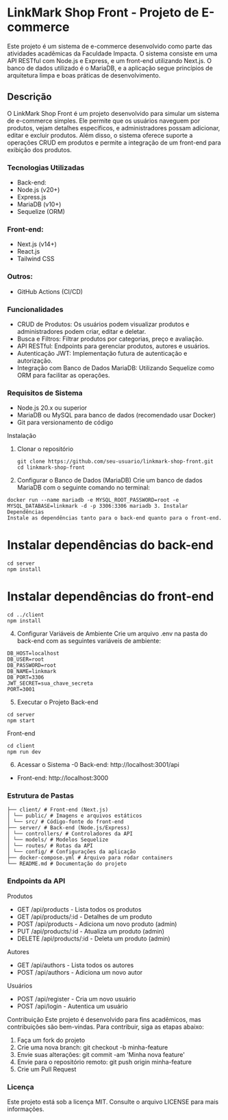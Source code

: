 # LinkMark Shop Front - Projeto de E-commerce

Este projeto é um sistema de e-commerce desenvolvido como parte das atividades acadêmicas da Faculdade Impacta. O sistema consiste em uma API RESTful com Node.js e Express, e um front-end utilizando Next.js. O banco de dados utilizado é o MariaDB, e a aplicação segue princípios de arquitetura limpa e boas práticas de desenvolvimento.

## Descrição

O LinkMark Shop Front é um projeto desenvolvido para simular um sistema de e-commerce simples. Ele permite que os usuários naveguem por produtos, vejam detalhes específicos, e administradores possam adicionar, editar e excluir produtos. Além disso, o sistema oferece suporte a operações CRUD em produtos e permite a integração de um front-end para exibição dos produtos.

### Tecnologias Utilizadas

- Back-end:
- Node.js (v20+)
- Express.js
- MariaDB (v10+)
- Sequelize (ORM)

### Front-end:

- Next.js (v14+)
- React.js
- Tailwind CSS

### Outros:

- GitHub Actions (CI/CD)

### Funcionalidades

- CRUD de Produtos: Os usuários podem visualizar produtos e administradores podem criar, editar e deletar.
- Busca e Filtros: Filtrar produtos por categorias, preço e avaliação.
- API RESTful: Endpoints para gerenciar produtos, autores e usuários.
- Autenticação JWT: Implementação futura de autenticação e autorização.
- Integração com Banco de Dados MariaDB: Utilizando Sequelize como ORM para facilitar as operações.

### Requisitos de Sistema

- Node.js 20.x ou superior
- MariaDB ou MySQL para banco de dados (recomendado usar Docker)
- Git para versionamento de código

Instalação

1. Clonar o repositório
   ```
   git clone https://github.com/seu-usuario/linkmark-shop-front.git
   cd linkmark-shop-front
   ```
2. Configurar o Banco de Dados (MariaDB)
   Crie um banco de dados MariaDB com o seguinte comando no terminal:

```
docker run --name mariadb -e MYSQL_ROOT_PASSWORD=root -e MYSQL_DATABASE=linkmark -d -p 3306:3306 mariadb 3. Instalar Dependências
Instale as dependências tanto para o back-end quanto para o front-end.
```

# Instalar dependências do back-end

```
cd server
npm install
```

# Instalar dependências do front-end

```
cd ../client
npm install
```

4. Configurar Variáveis de Ambiente
   Crie um arquivo .env na pasta do back-end com as seguintes variáveis de ambiente:

```
DB_HOST=localhost
DB_USER=root
DB_PASSWORD=root
DB_NAME=linkmark
DB_PORT=3306
JWT_SECRET=sua_chave_secreta
PORT=3001
```

5. Executar o Projeto
   Back-end

```
cd server
npm start
```

Front-end

```
cd client
npm run dev
```

6. Acessar o Sistema
   -0 Back-end: http://localhost:3001/api

- Front-end: http://localhost:3000

### Estrutura de Pastas

```
├── client/ # Front-end (Next.js)
│ └── public/ # Imagens e arquivos estáticos
│ └── src/ # Código-fonte do front-end
├── server/ # Back-end (Node.js/Express)
│ └── controllers/ # Controladores da API
│ └── models/ # Modelos Sequelize
│ └── routes/ # Rotas da API
│ └── config/ # Configurações da aplicação
├── docker-compose.yml # Arquivo para rodar containers
└── README.md # Documentação do projeto
```

### Endpoints da API

Produtos

- GET /api/products - Lista todos os produtos
- GET /api/products/:id - Detalhes de um produto
- POST /api/products - Adiciona um novo produto (admin)
- PUT /api/products/:id - Atualiza um produto (admin)
- DELETE /api/products/:id - Deleta um produto (admin)

Autores

- GET /api/authors - Lista todos os autores
- POST /api/authors - Adiciona um novo autor

Usuários

- POST /api/register - Cria um novo usuário
- POST /api/login - Autentica um usuário

Contribuição
Este projeto é desenvolvido para fins acadêmicos, mas contribuições são bem-vindas. Para contribuir, siga as etapas abaixo:

1. Faça um fork do projeto
2. Crie uma nova branch: git checkout -b minha-feature
3. Envie suas alterações: git commit -am 'Minha nova feature'
4. Envie para o repositório remoto: git push origin minha-feature
5. Crie um Pull Request

### Licença

Este projeto está sob a licença MIT. Consulte o arquivo LICENSE para mais informações.
